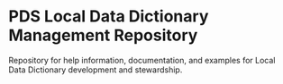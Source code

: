 # PDS Local Data Dictionary Management Repository
Repository for help information, documentation, and examples for Local Data Dictionary development and stewardship.
